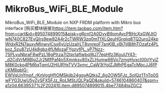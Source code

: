 # MikroBus_WiFi_BLE_Module
MikroBus_WiFi_BLE_Module on NXP FRDM platform with Mikro bus interface
[购买模块链接]https://item.taobao.com/item.htm?from=cart&id=895074899015&pisk=gRcnf2A0DvyB9omAvcPBHcXxGWJtOwN740C827EyQlrs9ew82A4r2cTWRW3zq0mTfXLQeuHGrqiiq8TQ2uro24kpWIdxR2N7auxvMInwyICsx6yUzUzalrLT8vnreoF7anKlB_yBi7ijlB8hTOzafz4PLkoz_5zu87zU4k8gbz4fUMozaFYgzyfPL_yP7Nzz-7SPLyuNbraF8wPzL18gPlrza7l2tprIaflwbqWJ77epHfz3KouUY43-_d2CdVrM9Blg2Jr2MlfPaf4n5Xmnksv80xZLHumw66Vo7zmgHvxct00rlYyiZM8K0cko4PM6qTqmU2HjURYeTVV3xmc_CaW3tYoIZJMhPEgaTcMbcJJ6fPcKM8qbIG-EWVqUnYmpf_rKnVogHfIOMSkjjb24ggyAQtksZ_6g2OW5FJz_SoIQz1TnTp0SwFYG3UwU5yZvSFX5FJz_RoLMStJQLPaQD&skuId=5746104860407&spm=a1z0d.6639537%2F202410.item.d895074899015.4be77484tqZGC2
